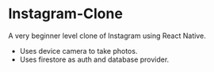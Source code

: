 # Instagram-Clone
A very beginner level clone of Instagram using React Native.
* Uses device camera to take photos.
* Uses firestore as auth and database provider.
